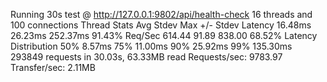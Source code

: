 Running 30s test @ http://127.0.0.1:9802/api/health-check
  16 threads and 100 connections
  Thread Stats   Avg      Stdev     Max   +/- Stdev
    Latency    16.48ms   26.23ms 252.37ms   91.43%
    Req/Sec   614.44     91.89   838.00     68.52%
  Latency Distribution
     50%    8.57ms
     75%   11.00ms
     90%   25.92ms
     99%  135.30ms
  293849 requests in 30.03s, 63.33MB read
Requests/sec:   9783.97
Transfer/sec:      2.11MB
